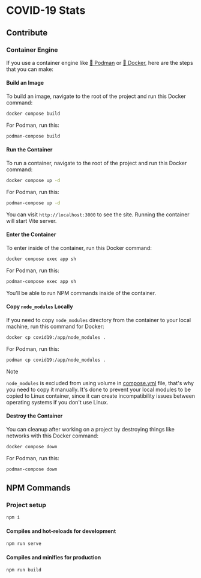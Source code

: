# COVID-19 Stats

## Contribute
### Container Engine
If you use a container engine like [🦦 Podman](https://podman.io/) or [🐳 Docker](https://app.docker.com/), here are the steps that you can make:

#### Build an Image
To build an image, navigate to the root of the project and run this Docker command:
```bash
docker compose build
```
For Podman, run this:
```bash
podman-compose build
```

#### Run the Container
To run a container, navigate to the root of the project and run this Docker command:
```bash
docker compose up -d
```
For Podman, run this:
```bash
podman-compose up -d
```

You can visit `http://localhost:3000` to see the site. Running the container will start Vite server.

#### Enter the Container
To enter inside of the container, run this Docker command:
```bash
docker compose exec app sh
```
For Podman, run this:
```bash
podman-compose exec app sh
```

You'll be able to run NPM commands inside of the container.

#### Copy `node_modules` Locally
If you need to copy `node_modules` directory from the container to your local machine, run this command for Docker:
```bash
docker cp covid19:/app/node_modules .
```
For Podman, run this:
```bash
podman cp covid19:/app/node_modules .
```

> [!NOTE]
> `node_modules` is excluded from using volume in [compose.yml](compose.yml) file, that's why you need to copy it manually. It's done to prevent your local modules to be copied to Linux container, since it can create incompatibility issues between operating systems if you don't use Linux.

#### Destroy the Container
You can cleanup after working on a project by destroying things like networks with this Docker command:

```bash
docker compose down
```
For Podman, run this:
```bash
podman-compose down
```

## NPM Commands
### Project setup
```bash
npm i
```

#### Compiles and hot-reloads for development
```bash
npm run serve
```

#### Compiles and minifies for production
```bash
npm run build
```
